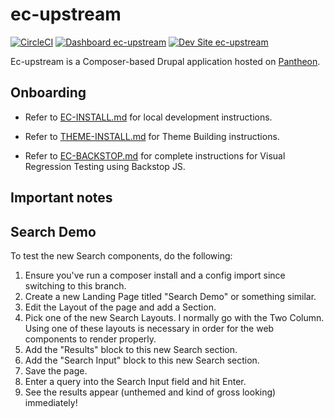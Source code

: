 # ec-upstream

[![CircleCI](https://circleci.com/gh/electriccitizen/ec-upstream.svg?style=shield)](https://circleci.com/gh/electriccitizen/ec-upstream)
[![Dashboard ec-upstream](https://img.shields.io/badge/dashboard-ec_upstream-yellow.svg)](https://dashboard.pantheon.io/sites/b043b678-2567-403a-aafc-947c7d9a76de#dev/code)
[![Dev Site ec-upstream](https://img.shields.io/badge/site-ec_upstream-blue.svg)](http://dev-ec-upstream.pantheonsite.io/)

Ec-upstream is a Composer-based Drupal application hosted on [Pantheon](http://dashboard.getpantheon.com).

## Onboarding

* Refer to [EC-INSTALL.md](/EC-INSTALL.md) for local development instructions.

* Refer to [THEME-INSTALL.md](/web/themes/citizen_patterns/THEME-INSTALL.md) for Theme Building instructions.

* Refer to [EC-BACKSTOP.md](/tests/backstop/EC-BACKSTOP.md) for complete instructions for Visual Regression Testing using Backstop JS.

## Important notes

## Search Demo

To test the new Search components, do the following:

1. Ensure you've run a composer install and a config import since switching to this branch.
2. Create a new Landing Page titled "Search Demo" or something similar.
3. Edit the Layout of the page and add a Section.
4. Pick one of the new Search Layouts. I normally go with the Two Column. Using one of these layouts is necessary in order for the web components to render properly.
5. Add the "Results" block to this new Search section.
6. Add the "Search Input" block to this new Search section.
7. Save the page.
8. Enter a query into the Search Input field and hit Enter.
9. See the results appear (unthemed and kind of gross looking) immediately!
